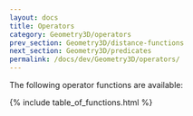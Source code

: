 ```yaml
---
layout: docs
title: Operators
category: Geometry3D/operators
prev_section: Geometry3D/distance-functions
next_section: Geometry3D/predicates
permalink: /docs/dev/Geometry3D/operators/
---
```


The following operator functions are available:

{% include table_of_functions.html %}
